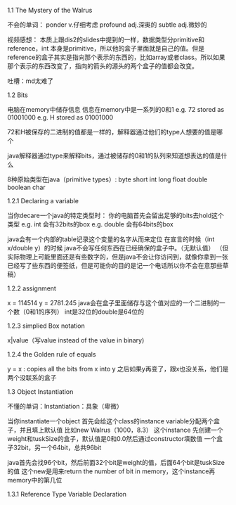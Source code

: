 1.1 The Mystery of the Walrus

不会的单词：
ponder v.仔细考虑
profound adj.深奥的
subtle adj.微妙的


视频感想：
本质上跟dis2的slides中提到的一样，数据类型分primitive和reference，int 本身是primitive，所以他的盒子里面就是自己的值。但是reference的盒子其实是指向那个表示的东西的，比如array或者class。所以如果那个表示的东西改变了，指向的箭头的源头的两个盒子的值都会改变。


吐槽：md太难了


1.2 Bits

电脑在memory中储存信息
信息在memory中是一系列的0和1
e.g. 72 stored as 01001000
e.g. H stored as 01001000

72和H被保存的二进制的值都是一样的，解释器通过他们的type人想要的值是哪个


java解释器通过type来解释bits，通过被储存的0和1的队列来知道想表达的值是什么

8种原始类型在java（primitive types）:
byte short int long float double boolean char

1.2.1 Declaring a variable

当你decare一个java的特定类型时：
你的电脑首先会留出足够的bits去hold这个类型
e.g. int 会有32bits的box
e.g. double 会有64bits的box



java会有一个内部的table记录这个变量的名字从而来定位
在宣言的时候（int x/double y）的时候 java不会写任何东西在已经确保的盒子中。（无默认值）
（但实际物理上可能里面还是有些数字的，但是java不会让你访问到，就像你拿到一张已经写了些东西的便签纸，但是可能你的目的是记一个电话所以你不会在意那些草稿）

1.2.2 assignment

x = 114514
y = 2781.245
java会在盒子里面储存与这个值对应的一个二进制的一个数（0和1的序列）
int是32位的double是64位的

1.2.3 simplied Box notation

x|value（写value instead of the value in binary)

1.2.4 the Golden rule of equals

y = x :  copies all the bits from x into y
之后如果y再变了，跟x也没关系，他们是两个没联系的盒子

1.3 Object Instantiation

不懂的单词：Instantiation：具象（卑微）

当你instantiate一个object
首先会给这个class的instance variable分配两个盒子，并且填上默认值
比如new Walrus（1000，8.3）
这个instance
先创建一个weight和tuskSize的盒子，默认值是0和0.0然后通过constructor填数值
一个盒子32bit，另一个64bit，总共96bit

java首先会找96个bit，然后前面32个bit是weight的值，后面64个bit是tuskSize的值
这个new是用来return the number of bit in memory，这个instance再memory中的第几位

1.3.1 Reference Type Variable Declaration

